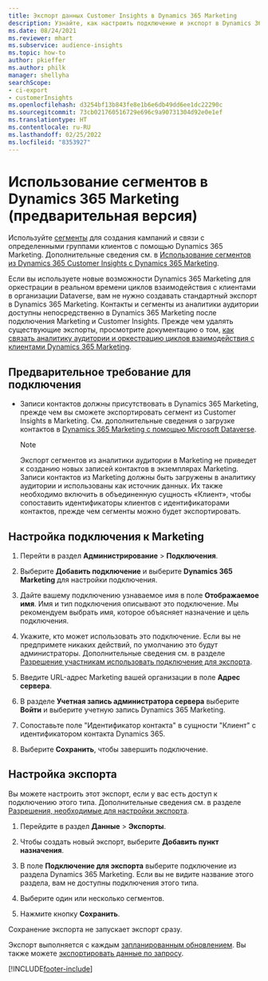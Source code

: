 ```yaml
---
title: Экспорт данных Customer Insights в Dynamics 365 Marketing
description: Узнайте, как настроить подключение и экспорт в Dynamics 365 Marketing.
ms.date: 08/24/2021
ms.reviewer: mhart
ms.subservice: audience-insights
ms.topic: how-to
author: pkieffer
ms.author: philk
manager: shellyha
searchScope:
- ci-export
- customerInsights
ms.openlocfilehash: d3254bf13b843fe8e1b6e6db49dd6ee1dc22290c
ms.sourcegitcommit: 73cb021760516729e696c9a90731304d92e0e1ef
ms.translationtype: HT
ms.contentlocale: ru-RU
ms.lasthandoff: 02/25/2022
ms.locfileid: "8353927"
---
```

# <a name="use-segments-in-dynamics-365-marketing-preview"></a>Использование сегментов в Dynamics 365 Marketing (предварительная версия)



Используйте [сегменты](segments.md) для создания кампаний и связи с определенными группами клиентов с помощью Dynamics 365 Marketing. Дополнительные сведения см. в [Использование сегментов из Dynamics 365 Customer Insights с Dynamics 365 Marketing](/dynamics365/marketing/customer-insights-segments).

Если вы используете новые возможности Dynamics 365 Marketing для оркестрации в реальном времени циклов взаимодействия с клиентами в организации Dataverse, вам не нужно создавать стандартный экспорт в Dynamics 365 Marketing. Контакты и сегменты из аналитики аудитории доступны непосредственно в Dynamics 365 Marketing после подключения Marketing и Customer Insights. Прежде чем удалять существующие экспорты, просмотрите документацию о том, [как связать аналитику аудитории и оркестрацию циклов взаимодействия с клиентами Dynamics 365 Marketing](/dynamics365/marketing/real-time-marketing-ci-profile).

## <a name="prerequisite-for-a-connection"></a>Предварительное требование для подключения

- Записи контактов должны присутствовать в Dynamics 365 Marketing, прежде чем вы сможете экспортировать сегмент из Customer Insights в Marketing. См. дополнительные сведения о загрузке контактов в [Dynamics 365 Marketing с помощью Microsoft Dataverse](connect-power-query.md).

  > [!NOTE]
  > Экспорт сегментов из аналитики аудитории в Marketing не приведет к созданию новых записей контактов в экземплярах Marketing. Записи контактов из Marketing должны быть загружены в аналитику аудитории и использованы как источник данных. Их также необходимо включить в объединенную сущность «Клиент», чтобы сопоставить идентификаторы клиентов с идентификаторами контактов, прежде чем сегменты можно будет экспортировать.

## <a name="set-up-connection-to-marketing"></a>Настройка подключения к Marketing

1. Перейти в раздел **Администрирование** > **Подключения**.

1. Выберите **Добавить подключение** и выберите **Dynamics 365 Marketing** для настройки подключения.

1. Дайте вашему подключению узнаваемое имя в поле **Отображаемое имя**. Имя и тип подключения описывают это подключение. Мы рекомендуем выбрать имя, которое объясняет назначение и цель подключения.

1. Укажите, кто может использовать это подключение. Если вы не предпримете никаких действий, по умолчанию это будут администраторы. Дополнительные сведения см. в разделе [Разрешение участникам использовать подключение для экспорта](connections.md#allow-contributors-to-use-a-connection-for-exports).

1. Введите URL-адрес Marketing вашей организации в поле **Адрес сервера**.

1. В разделе **Учетная запись администратора сервера** выберите **Войти** и выберите учетную запись Dynamics 365 Marketing.

1. Сопоставьте поле "Идентификатор контакта" в сущности "Клиент" с идентификатором контакта Dynamics 365.

1. Выберите **Сохранить**, чтобы завершить подключение. 

## <a name="configure-an-export"></a>Настройка экспорта

Вы можете настроить этот экспорт, если у вас есть доступ к подключению этого типа. Дополнительные сведения см. в разделе [Разрешения, необходимые для настройки экспорта](export-destinations.md#set-up-a-new-export).

1. Перейдите в раздел **Данные** > **Экспорты**.

1. Чтобы создать новый экспорт, выберите **Добавить пункт назначения**.

1. В поле **Подключение для экспорта** выберите подключение из раздела Dynamics 365 Marketing. Если вы не видите название этого раздела, вам не доступны подключения этого типа.

1. Выберите один или несколько сегментов.

1. Нажмите кнопку **Сохранить**.

Сохранение экспорта не запускает экспорт сразу.

Экспорт выполняется с каждым [запланированным обновлением](system.md#schedule-tab). Вы также можете [экспортировать данные по запросу](export-destinations.md#run-exports-on-demand). 

[!INCLUDE[footer-include](../includes/footer-banner.md)]
